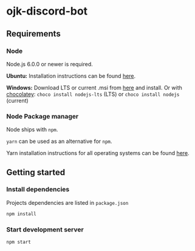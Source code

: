 # ojk-discord-bot


## Requirements


### Node

Node.js 6.0.0 or newer is required.

**Ubuntu:** Installation instructions can be found [here](https://nodejs.org/en/download/package-manager/#debian-and-ubuntu-based-linux-distributions).

**Windows:** Download LTS or current .msi from [here](https://nodejs.org/en/download/) and install. Or with [chocolatey](https://chocolatey.org/): `choco install nodejs-lts` (LTS) or `choco install nodejs` (current)


### Node Package manager

Node ships with `npm`.

`yarn` can be used as an alternative for `npm`.

Yarn installation instructions for all operating systems can be found [here](https://yarnpkg.com/lang/en/docs/install/).


## Getting started

### Install dependencies

Projects dependencies are listed in `package.json`

```bash
npm install
```

### Start development server

```bash
npm start
```
